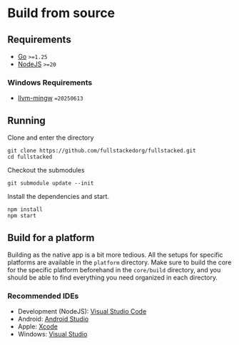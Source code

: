 # Build from source

## Requirements

*   [Go](https://go.dev) `>=1.25`
*   [NodeJS](https://nodejs.org) `>=20`

### Windows Requirements

* [llvm-mingw](https://github.com/mstorsjo/llvm-mingw) `=20250613`

## Running

Clone and enter the directory

```
git clone https://github.com/fullstackedorg/fullstacked.git
cd fullstacked
```

Checkout the submodules

```
git submodule update --init
```

Install the dependencies and start.

```
npm install
npm start
```

## Build for a platform

Building as the native app is a bit more tedious. All the setups for specific platforms are available in the `platform` directory. Make sure to build the core for the specific platform beforehand in the `core/build` directory, and you should be able to find everything you need organized in each directory.

### Recommended IDEs

*   Development (NodeJS): [Visual Studio Code](https://code.visualstudio.com)
*   Android: [Android Studio](https://developer.android.com/studio)
*   Apple: [Xcode](https://developer.apple.com/xcode)
*   Windows: [Visual Studio](https://visualstudio.microsoft.com)
